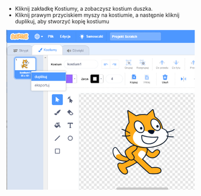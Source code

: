 - Kliknij zakładkę Kostiumy, a zobaczysz kostium duszka.
- Kliknij prawym przyciskiem myszy na kostiumie, a następnie kliknij duplikuj, aby stworzyć kopię kostiumu

![duplikat kostiumu](images/duplicate-costume.png)
